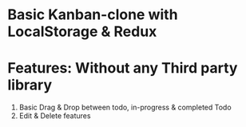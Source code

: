 # Basic Kanban-clone with LocalStorage & Redux
# Features: Without any Third party library
 1) Basic Drag & Drop between todo, in-progress & completed Todo
 2) Edit & Delete features
